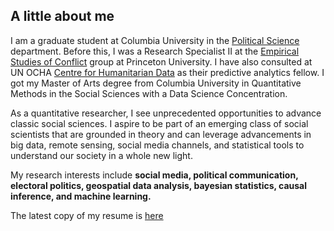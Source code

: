 <h2> A little about me </h2>

I am a graduate student at Columbia University in the [Political Science](https://polisci.columbia.edu/content/manu-singh) department. Before this, I was a Research Specialist II at the [Empirical Studies of Conflict](https://esoc.princeton.edu/) group at Princeton University. I have also consulted at UN OCHA [Centre for Humanitarian Data](https://data.humdata.org/) as their predictive analytics fellow. I got my Master of Arts degree from Columbia University in Quantitative Methods in the Social Sciences with a Data Science Concentration.  

As a quantitative researcher, I see unprecedented opportunities to advance classic social sciences. I aspire to be part of an emerging class of social scientists that are grounded in theory and can leverage advancements in big data, remote sensing, social media channels, and statistical tools to understand our society in a whole new light.

My research interests include **social media, political communication, electoral politics, geospatial data analysis, bayesian statistics, causal inference, and machine learning.**

The latest copy of my resume is [here](https://github.com/manusingh3/manusingh3.github.io/blob/b09f0dada768aa1f0c7d51f37fc8b814bb51bc72/resume_MS_2022.pdf)

